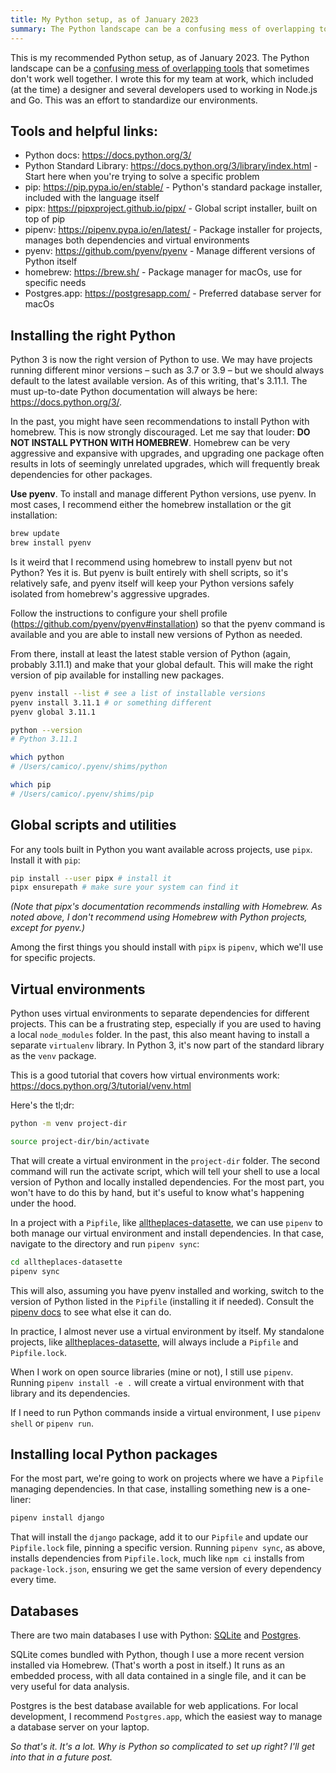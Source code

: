 ```yaml
---
title: My Python setup, as of January 2023
summary: The Python landscape can be a confusing mess of overlapping tools that sometimes don't work well together. This is my setup.
---
```


This is my recommended Python setup, as of January 2023. The Python landscape can be a [confusing mess of overlapping tools](https://xkcd.com/1987/) that sometimes don't work well together. I wrote this for my team at work, which included (at the time) a designer and several developers used to working in Node.js and Go. This was an effort to standardize our environments.

## Tools and helpful links:

- Python docs: <https://docs.python.org/3/>
- Python Standard Library: <https://docs.python.org/3/library/index.html> - Start here when you're trying to solve a specific problem
- pip: <https://pip.pypa.io/en/stable/> - Python's standard package installer, included with the language itself
- pipx: <https://pipxproject.github.io/pipx/> - Global script installer, built on top of pip
- pipenv: <https://pipenv.pypa.io/en/latest/> - Package installer for projects, manages both dependencies and virtual environments
- pyenv: <https://github.com/pyenv/pyenv> - Manage different versions of Python itself
- homebrew: <https://brew.sh/> - Package manager for macOs, use for specific needs
- Postgres.app: <https://postgresapp.com/> - Preferred database server for macOs

## Installing the right Python

Python 3 is now the right version of Python to use. We may have projects running different minor versions – such as 3.7 or 3.9 – but we should always default to the latest available version. As of this writing, that's 3.11.1. The must up-to-date Python documentation will always be here: https://docs.python.org/3/.

In the past, you might have seen recommendations to install Python with homebrew. This is now strongly discouraged. Let me say that louder: **DO NOT INSTALL PYTHON WITH HOMEBREW**. Homebrew can be very aggressive and expansive with upgrades, and upgrading one package often results in lots of seemingly unrelated upgrades, which will frequently break dependencies for other packages.

**Use pyenv**. To install and manage different Python versions, use pyenv. In most cases, I recommend either the homebrew installation or the git installation:

```sh
brew update
brew install pyenv
```

Is it weird that I recommend using homebrew to install pyenv but not Python? Yes it is. But pyenv is built entirely with shell scripts, so it's relatively safe, and pyenv itself will keep your Python versions safely isolated from homebrew's aggressive upgrades.

Follow the instructions to configure your shell profile (https://github.com/pyenv/pyenv#installation) so that the pyenv command is available and you are able to install new versions of Python as needed.

From there, install at least the latest stable version of Python (again, probably 3.11.1) and make that your global default. This will make the right version of pip available for installing new packages.

```sh
pyenv install --list # see a list of installable versions
pyenv install 3.11.1 # or something different
pyenv global 3.11.1

python --version
# Python 3.11.1

which python
# /Users/camico/.pyenv/shims/python

which pip
# /Users/camico/.pyenv/shims/pip
```

## Global scripts and utilities

For any tools built in Python you want available across projects, use `pipx`. Install it with `pip`:

```sh
pip install --user pipx # install it
pipx ensurepath # make sure your system can find it
```

_(Note that pipx's documentation recommends installing with Homebrew. As noted above, I don't recommend using Homebrew with Python projects, except for pyenv.)_

Among the first things you should install with `pipx` is `pipenv`, which we'll use for specific projects.

## Virtual environments

Python uses virtual environments to separate dependencies for different projects. This can be a frustrating step, especially if you are used to having a local `node_modules` folder. In the past, this also meant having to install a separate `virtualenv` library. In Python 3, it's now part of the standard library as the `venv` package.

This is a good tutorial that covers how virtual environments work: https://docs.python.org/3/tutorial/venv.html

Here's the tl;dr:

```sh
python -m venv project-dir

source project-dir/bin/activate
```

That will create a virtual environment in the `project-dir` folder. The second command will run the activate script, which will tell your shell to use a local version of Python and locally installed dependencies. For the most part, you won't have to do this by hand, but it's useful to know what's happening under the hood.

In a project with a `Pipfile`, like [alltheplaces-datasette](https://github.com/eyeseast/alltheplaces-datasette), we can use `pipenv` to both manage our virtual environment and install dependencies. In that case, navigate to the directory and run `pipenv sync`:

```sh
cd alltheplaces-datasette
pipenv sync
```

This will also, assuming you have pyenv installed and working, switch to the version of Python listed in the `Pipfile` (installing it if needed). Consult the [pipenv docs](https://pipenv.pypa.io/en/latest/) to see what else it can do.

In practice, I almost never use a virtual environment by itself. My standalone projects, like [alltheplaces-datasette](https://github.com/eyeseast/alltheplaces-datasette), will always include a `Pipfile` and `Pipfile.lock`.

When I work on open source libraries (mine or not), I still use `pipenv`. Running `pipenv install -e .` will create a virtual environment with that library and its dependencies.

If I need to run Python commands inside a virtual environment, I use `pipenv shell` or `pipenv run`.

## Installing local Python packages

For the most part, we're going to work on projects where we have a `Pipfile` managing dependencies. In that case, installing something new is a one-liner:

```sh
pipenv install django
```

That will install the `django` package, add it to our `Pipfile` and update our `Pipfile.lock` file, pinning a specific version. Running `pipenv sync`, as above, installs dependencies from `Pipfile.lock`, much like `npm ci` installs from `package-lock.json`, ensuring we get the same version of every dependency every time.

## Databases

There are two main databases I use with Python: [SQLite](https://sqlite.org/) and [Postgres](https://www.postgresql.org/).

SQLite comes bundled with Python, though I use a more recent version installed via Homebrew. (That's worth a post in itself.) It runs as an embedded process, with all data contained in a single file, and it can be very useful for data analysis.

Postgres is the best database available for web applications. For local development, I recommend `Postgres.app`, which the easiest way to manage a database server on your laptop.

_So that's it. It's a lot. Why is Python so complicated to set up right? I'll get into that in a future post._
